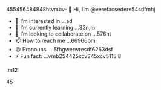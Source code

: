 455456484848htvmbv- 👋 Hi, I’m @verefacsedere54sdfmhj
- 👀 I’m interested in ...ad
- 🌱 I’m currently learning ...33n,m
- 💞️ I’m looking to collaborate on ...576ht
- 📫 How to reach me ...66966bm
- 😄 Pronouns: ...5fhgwerwresdf6263dsf
- ⚡ Fun fact: ...vmb254425xcv345xcv5115
8
<!---52151sadqw666
verefacsedere/verefacsedere is a ✨ special ✨ repository because its `R66EADME.md` (520this file) appears on your GitHub profile.54
You can click the Preview link to take a look at59 your changes.12
--->.m12
45
